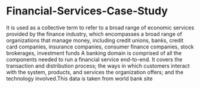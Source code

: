 # Financial-Services-Case-Study

It is used as a collective term to refer to a broad range of economic services provided by the finance industry, which encompasses a broad range of organizations that manage money, including credit unions, banks, credit card companies, insurance companies, consumer finance companies, stock brokerages, investment funds A banking domain is comprised of all the components needed to run a financial service end-to-end. It covers the transaction and distribution process; the ways in which customers interact with the system, products, and services the organization offers; and the technology involved.This data is taken from world bank site
